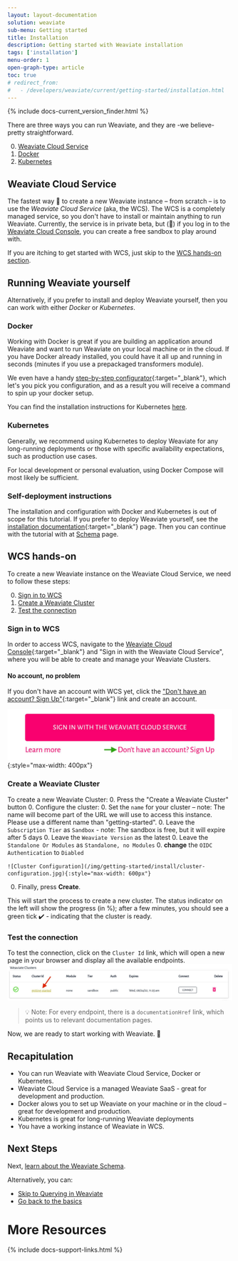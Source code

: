 ```yaml
---
layout: layout-documentation
solution: weaviate
sub-menu: Getting started
title: Installation
description: Getting started with Weaviate installation
tags: ['installation']
menu-order: 1
open-graph-type: article
toc: true
# redirect_from:
#   - /developers/weaviate/current/getting-started/installation.html
---
```


{% include docs-current_version_finder.html %}

There are three ways you can run Weaviate, and they are -we believe- pretty straightforward.

0. [Weaviate Cloud Service](#weaviate-cloud-service)
0. [Docker](#docker)
0. [Kubernetes](#kubernetes)

## Weaviate Cloud Service

The fastest way 🚀 to create a new Weaviate instance – from scratch – is to use the _Weaviate Cloud Service_ (aka, the WCS). The WCS is a completely managed service, so you don't have to install or maintain anything to run Weaviate. Currently, the service is in private beta, but (🤫) if you log in to the [Weaviate Cloud Console](https://console.semi.technology/), you can create a free sandbox to play around with.

If you are itching to get started with WCS, just skip to the [WCS hands-on section](#wcs-hands-on).

## Running Weaviate yourself

Alternatively, if you prefer to install and deploy Weaviate yourself, then you can work with either _Docker_ or _Kubernetes_.

<!-- TODO: create deploying to production guide and link it here.
>  
> Consult the [following guide](--link-here--) on how to run Weaviate in Production.
> 
> This is added as a blog post option
-->

### Docker

Working with Docker is great if you are building an application around Weaviate and want to run Weaviate on your local machine or in the cloud. If you have Docker already installed, you could have it all up and running in seconds (minutes if you use a  prepackaged transformers module).

We even have a handy [step-by-step configurator](../installation/docker-compose.html#configurator){:target="_blank"}, which let's you pick you configuration, and as a result you will receive a command to spin up your docker setup.

You can find the installation instructions for Kubernetes [here](../installation/docker-compose.html#configurator).

<!--
Some examples of Docker Compose configurations you can make with the configurator.

* [Weaviate stand-alone (no modules)](https://configuration.semi.technology/v2/docker-compose/docker-compose.yml?enterprise_usage_collector=false&modules=standalone&runtime=docker-compose&weaviate_version={{ current_page_version }})
* [Weaviate with the `text2vec-transformers` module with GPU support](https://configuration.semi.technology/v2/docker-compose/docker-compose.yml?enterprise_usage_collector=false&gpu_support=true&media_type=text&modules=modules&ner_module=false&qna_module=false&runtime=docker-compose&spellcheck_module=false&text_module=text2vec-transformers&transformers_model=sentence-transformers-multi-qa-MiniLM-L6-cos-v1&weaviate_version={{ current_page_version }})
* [Weaviate with the `text2vec-openai` module](https://configuration.semi.technology/v2/docker-compose/docker-compose.yml?enterprise_usage_collector=false&media_type=text&modules=modules&ner_module=false&openai_key_approval=yes&qna_module=false&runtime=docker-compose&spellcheck_module=false&text_module=text2vec-openai&weaviate_version={{ current_page_version }})
* [Weaviate with `multi2vec-clip` module](https://configuration.semi.technology/v2/docker-compose/docker-compose.yml?clip_model=sentence-transformers-clip-ViT-B-32&enterprise_usage_collector=false&media_type=clip&modules=modules&ner_module=false&qna_module=false&runtime=docker-compose&spellcheck_module=false&weaviate_version={{ current_page_version }})
* [Weaviate with the `text2vec-openai` module and `Question Answering` transformers module with GPU support](https://configuration.semi.technology/v2/docker-compose/docker-compose.yml?enterprise_usage_collector=false&gpu_support=true&media_type=text&modules=modules&ner_module=false&openai_key_approval=yes&qna_module=true&qna_module_model=distilbert-base-uncased-distilled-squad&runtime=docker-compose&spellcheck_module=false&text_module=text2vec-openai&weaviate_version={{ current_page_version }})
* etcetera. -->

### Kubernetes

Generally, we recommend using Kubernetes to deploy Weaviate for any long-running deployments or those with specific availability expectations, such as production use cases.

For local development or personal evaluation, using Docker Compose will most likely be sufficient.

### Self-deployment instructions 

The installation and configuration with Docker and Kubernetes is out of scope for this tutorial. If you prefer to deploy Weaviate yourself, see the [installation documentation](/developers/weaviate/current/installation/){:target="_blank"} page. Then you can continue with the tutorial with at [Schema](/developers/weaviate/current/getting-started/schema.html) page.

## WCS hands-on

To create a new Weaviate instance on the Weaviate Cloud Service, we need to follow these steps:

0. [Sign in to WCS](#sign-in-to-wcs)
0. [Create a Weaviate Cluster](#create-a-weaviate-cluster)
0. [Test the connection](#test-the-connection)

### Sign in to WCS

In order to access WCS, navigate to the [Weaviate Cloud Console](https://console.semi.technology/){:target="_blank"} and "Sign in with the Weaviate Cloud Service", where you will be able to create and manage your Weaviate Clusters.

#### No account, no problem
If you don't have an account with WCS yet, click the ["Don't have an account? Sign Up"](https://auth.wcs.api.semi.technology/auth/realms/SeMI/protocol/openid-connect/registrations?client_id=wcs&response_type=code&redirect_uri=https://console.semi.technology/console/wcs){:target="_blank"} link and create an account.

![Register link](/img/getting-started/install/register.jpg){:style="max-width: 400px"}

### Create a Weaviate Cluster

To create a new Weaviate Cluster:
0. Press the "Create a Weaviate Cluster" button
0. Configure the cluster:
    0. Set the `name` for your cluster – note: The name will become part of the URL we will use to access this instance. Please use a different name than "getting-started".
    0. Leave the `Subscription Tier` as `Sandbox` - note: The sandbox is free, but it will expire after 5 days
    0. Leave the `Weaviate Version` as the latest
    0. Leave the `Standalone Or Modules` as `Standalone, no Modules`
    0. **change** the `OIDC Authentication` to `Diabled`
    
    ![Cluster Configuration](/img/getting-started/install/cluster-configuration.jpg){:style="max-width: 600px"}
0. Finally, press **Create**.

This will start the process to create a new cluster. The status indicator on the left will show the progress (in %); after a few minutes, you should see a green tick ✔️ - indicating that the cluster is ready.

### Test the connection

To test the connection, click on the `Cluster Id` link, which will open a new page in your browser and display all the available endpoints.
![Weaviate Cluster](/img/getting-started/install/weaviate-cluster.jpg)

> 💡 Note: For every endpoint, there is a `documentationHref` link, which points us to relevant documentation pages.

Now, we are ready to start working with Weaviate. 🎉


<!-- 
## Running Weaviate yourself

When running Weaviate yourself in production, you want to make sure you select the right hardware to run it on.  The benchmark pages in the documentation are helpful for this (more about this in this guide) too, take the following things into account when choosing the right hardware:

0. **Disks** – use SSD disks if possible. Weaviate works more efficiently on solid state disks than on spinning disks.
    0. SSD disks come in a wide variety of types and price ranges. You might want to experiment with this, but based on our experience, there is a marginal return when spending large amounts of money on extreme SSD types.
    0.Avoid network storage and go for block storage. Internally we use;
        0. [`gp3` on Amazon Web Services](https://aws.amazon.com/about-aws/whats-new/2020/12/introducing-new-amazon-ebs-general-purpose-volumes-gp3/)
        0. [`premium-rwo` for Google Cloud Platform](https://cloud.google.com/kubernetes-engine/docs/how-to/persistent-volumes/gce-pd-csi-driver#create_a_storageclass)
        0. [`Premium SSD` for Microsoft Azure](https://docs.microsoft.com/en-us/azure/virtual-machines/disks-types#premium-ssds)
0. **Memory** – make sure there is enough available to store the indices. To calculate to amount of memory needed for your vectors. Follow [this](../architecture/resources.html#an-example-calculation) calculation. You can learn more about memory usage in Weaviate [here](../architecture/resources.html#the-role-of-memory).
0. **CPUs** – adding more CPUs increases import speed or query time. Setting up [monitoring](../configuration/monitoring.html) for your Weaviate instance will help you determine if you need more or fewer CPUs in your setup.

## Kubernetes

> 💡 If you're new to Weaviate but familiar with Kubernetes. It might be an idea to use the [Docker-compose configurator](../installation/#customize-your-weaviate-setup) _first_ to see how Weaviate is structured.

For this one, you need to understand how Kubernetes works; these are just two handy things to know.

1. If you want to use Weaviate in combination with modules, it might be handy to check out the [Docker guide](#docker) first. It will align with the Helm charts.
2. You find all detailed Kubernetes instructions [here](../installation/#kubernetes-k8s).

```yaml
version: '3.4'
services:
  weaviate:
    image: semitechnologies/weaviate:1.14.0
    ports:
    - 8080:8080
    restart: on-failure:0
    environment:
      CONTEXTIONARY_URL: contextionary:9999
      QUERY_DEFAULTS_LIMIT: 25
      AUTHENTICATION_ANONYMOUS_ACCESS_ENABLED: 'true'
      PERSISTENCE_DATA_PATH: '/var/lib/weaviate'
      DEFAULT_VECTORIZER_MODULE: 'text2vec-contextionary'
      ENABLE_MODULES: text2vec-contextionary
      CLUSTER_HOSTNAME: 'node1'
  contextionary:
    environment:
      OCCURRENCE_WEIGHT_LINEAR_FACTOR: 0.75
      EXTENSIONS_STORAGE_MODE: weaviate
      EXTENSIONS_STORAGE_ORIGIN: http://weaviate:8080
      NEIGHBOR_OCCURRENCE_IGNORE_PERCENTILE: 5
      ENABLE_COMPOUND_SPLITTING: 'false'
    image: semitechnologies/contextionary:en0.16.0-v1.0.2
```

## Working with GPU-enabled containers

Let's just cut straight to the chase; running modules with ML models yourself (i.e., a Weaviate module where the model is encapsulated inside the module) on a CPU is just not going to work well. It's sloooow 🐌.

You can use the Kubernetes set up with modules _or_ run Weaviate with Docker on a machine with a GPU ([this Github Gist](https://gist.github.com/bobvanluijt/af6fe0fa392ca8f93e1fdc96fc1c86d8) contains an installation script to install Docker Compose with GPU support on a Debian machine)

## Recapitulation

* There is a configurator you can use to configure your Weaviate instance.
* You can run Weaviate with Docker, Kubernetes, or with the Weaviate Cloud Service.
* Running Weaviate Modules with an encepsulated ML-model on CPUs is slow. -->

## Recapitulation

* You can run Weaviate with Weaviate Cloud Service, Docker or Kubernetes.
* Weaviate Cloud Service is a managed Weaviate SaaS - great for development and production.
* Docker alows you to set up Weaviate on your machine or in the cloud – great for development and production.
* Kubernetes is great for long-running Weaviate deployments
* You have a working instance of Weaviate in WCS.

## Next Steps

Next, [learn about the Weaviate Schema](./schema.html).

Alternatively, you can:
* [Skip to Querying in Weaviate](./query.html)
* [Go back to the basics](../core-knowledge/basics.html)

# More Resources

{% include docs-support-links.html %}
